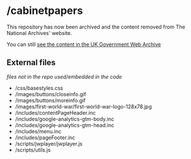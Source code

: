 # /cabinetpapers

This repository has now been archived and the content removed from The National Archives' website.

You can still [see the content in the UK Government Web Archive](https://webarchive.nationalarchives.gov.uk/ukgwa/20231023124733/https:/www.nationalarchives.gov.uk/cabinetpapers/)

## External files
_files not in the repo used/embedded in the code_

 - /css/basestyles.css
 - /images/buttons/closeinfo.gif
 - /images/buttons/moreinfo.gif
 - /images/first-world-war/first-world-war-logo-128x78.jpg
 - /includes/contentPageHeader.inc
 - /includes/google-analytics-gtm-body.inc
 - /includes/google-analytics-gtm-head.inc
 - /includes/menu.inc
 - /includes/pageFooter.inc
 - /scripts/jwplayer/jwplayer.js
 - /scripts/utils.js
